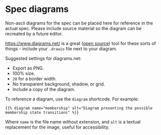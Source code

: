 # Spec diagrams

Non-ascii diagrams for the spec can be placed here for reference in the actual spec.
Please include source material so the diagram can be recreated by a future editor.

https://www.diagrams.net/ is a great ([open source](https://github.com/jgraph/drawio))
tool for these sorts of things - include your `.drawio` file next to your diagram.

Suggested settings for diagrams.net:
* Export as PNG.
* 100% size.
* `20` for a border width.
* No transparent background, shadow, or grid.
* Include a copy of the diagram.

To reference a diagram, use the `diagram` shortcode. For example:

```
{{% diagram name="membership" alt="Diagram presenting the possible membership state transitions" %}}
```

Where `name` is the file name without extension, and `alt` is a textual
replacement for the image, useful for accessibility.
